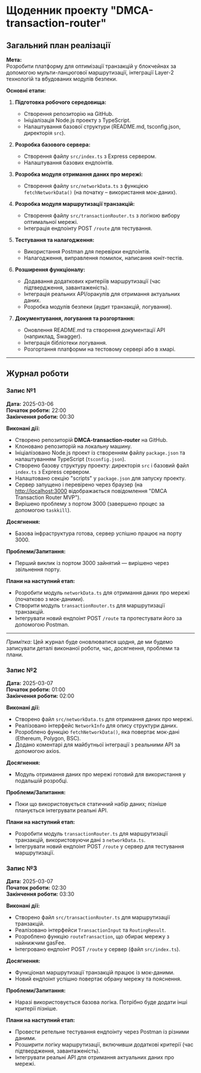 # Щоденник проекту "DMCA-transaction-router"

## Загальний план реалізації

**Мета:**  
Розробити платформу для оптимізації транзакцій у блокчейнах за допомогою мульти-ланцюгової маршрутизації, інтеграції Layer-2 технологій та вбудованих модулів безпеки.

**Основні етапи:**

1. **Підготовка робочого середовища:**
   - Створення репозиторію на GitHub.
   - Ініціалізація Node.js проекту з TypeScript.
   - Налаштування базової структури (README.md, tsconfig.json, директорія `src`).

2. **Розробка базового сервера:**
   - Створення файлу `src/index.ts` з Express сервером.
   - Налаштування базових ендпоінтів.

3. **Розробка модуля отримання даних про мережі:**
   - Створення файлу `src/networkData.ts` з функцією `fetchNetworkData()` (на початку – використання мок-даних).

4. **Розробка модуля маршрутизації транзакцій:**
   - Створення файлу `src/transactionRouter.ts` з логікою вибору оптимальної мережі.
   - Інтеграція ендпоінту POST `/route` для тестування.

5. **Тестування та налагодження:**
   - Використання Postman для перевірки ендпоінтів.
   - Налагодження, виправлення помилок, написання юніт-тестів.

6. **Розширення функціоналу:**
   - Додавання додаткових критеріїв маршрутизації (час підтвердження, завантаженість).
   - Інтеграція реальних API/оракулів для отримання актуальних даних.
   - Розробка модулів безпеки (аудит транзакцій, логування).

7. **Документування, логування та розгортання:**
   - Оновлення README.md та створення документації API (наприклад, Swagger).
   - Інтеграція бібліотеки логування.
   - Розгортання платформи на тестовому сервері або в хмарі.

---

## Журнал роботи

### Запис №1

**Дата:** 2025-03-06  
**Початок роботи:** 22:00  
**Закінчення роботи:** 00:30

**Виконані дії:**
- Створено репозиторій **DMCA-transaction-router** на GitHub.
- Клоновано репозиторій на локальну машину.
- Ініціалізовано Node.js проект із створенням файлу `package.json` та налаштуванням TypeScript (`tsconfig.json`).
- Створено базову структуру проекту: директорія `src` і базовий файл `index.ts` з Express сервером.
- Налаштовано секцію "scripts" у `package.json` для запуску проекту.
- Сервер запущено і перевірено через браузер (на [http://localhost:3000](http://localhost:3000) відображається повідомлення "DMCA Transaction Router MVP").
- Вирішено проблему з портом 3000 (завершено процес за допомогою `taskkill`).

**Досягнення:**
- Базова інфраструктура готова, сервер успішно працює на порту 3000.

**Проблеми/Запитання:**
- Перший виклик із портом 3000 зайнятий — вирішено через звільнення порту.

**Плани на наступний етап:**
- Розробити модуль `networkData.ts` для отримання даних про мережі (початково з мок-даними).
- Створити модуль `transactionRouter.ts` для маршрутизації транзакцій.
- Інтегрувати новий ендпоінт POST `/route` та протестувати його за допомогою Postman.

---

*Примітка:* Цей журнал буде оновлюватися щодня, де ми будемо записувати деталі виконаної роботи, час, досягнення, проблеми та плани.

### Запис №2

**Дата:** 2025-03-07  
**Початок роботи:** 01:00  
**Закінчення роботи:** 02:00

**Виконані дії:**
- Створено файл `src/networkData.ts` для отримання даних про мережі.
- Реалізовано інтерфейс `NetworkInfo` для опису структури даних.
- Розроблено функцію `fetchNetworkData()`, яка повертає мок-дані (Ethereum, Polygon, BSC).
- Додано коментарі для майбутньої інтеграції з реальними API за допомогою axios.

**Досягнення:**
- Модуль отримання даних про мережі готовий для використання у подальшій розробці.

**Проблеми/Запитання:**
- Поки що використовується статичний набір даних; пізніше планується інтегрувати реальні API.

**Плани на наступний етап:**
- Розробити модуль `transactionRouter.ts` для маршрутизації транзакцій, використовуючи дані з `networkData.ts`.
- Інтегрувати новий ендпоінт POST `/route` у сервер для тестування маршрутизації.

### Запис №3

**Дата:** 2025-03-07  
**Початок роботи:** 02:30  
**Закінчення роботи:** 03:30

**Виконані дії:**
- Створено файл `src/transactionRouter.ts` для маршрутизації транзакцій.
- Реалізовано інтерфейси `TransactionInput` та `RoutingResult`.
- Розроблено функцію `routeTransaction`, що обирає мережу з найнижчим gasFee.
- Інтегровано ендпоінт POST `/route` у сервер (файл `src/index.ts`).

**Досягнення:**
- Функціонал маршрутизації транзакцій працює із мок-даними.
- Новий ендпоінт успішно повертає обрану мережу та пояснення.

**Проблеми/Запитання:**
- Наразі використовується базова логіка. Потрібно буде додати інші критерії пізніше.

**Плани на наступний етап:**
- Провести ретельне тестування ендпоінту через Postman із різними даними.
- Розширити логіку маршрутизації, включивши додаткові критерії (час підтвердження, завантаженість).
- Інтегрувати реальні API для отримання актуальних даних про мережі.
